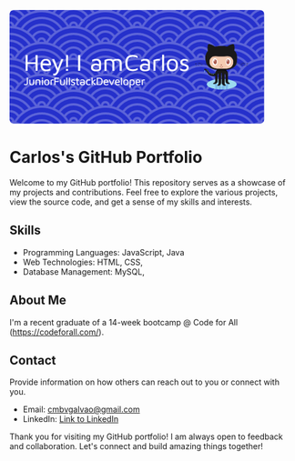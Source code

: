 ![Header](./github-header-image.png)

# Carlos's GitHub Portfolio

Welcome to my GitHub portfolio! This repository serves as a showcase of my projects and contributions. Feel free to explore the various projects, view the source code, and get a sense of my skills and interests.
<!--
## Projects

### Project 1: [Project Name](Link to Project)

![Project Image/Logo](Link to Image)

Brief description of the project. Highlight key features and technologies used. Provide a link to the project for further exploration.

### Project 2: [Project Name](Link to Project)

![Project Image/Logo](Link to Image)

Brief description of the project. Highlight key features and technologies used. Provide a link to the project for further exploration.

### ...

(Add more projects as necessary)

## Contributions

List any significant contributions you've made to open-source projects or collaborations with others.

- [Contribution Name 1](Link to Contribution)
- [Contribution Name 2](Link to Contribution)
- ...
-->
## Skills

- Programming Languages: JavaScript, Java
- Web Technologies: HTML, CSS, <!--React.js-->
- Database Management: MySQL, <!-- MongoDB -->

## About Me

I'm a recent graduate of a 14-week bootcamp @ Code for All (https://codeforall.com/).
<!--
Briefly introduce yourself, your background, and your interests. Include any relevant details that showcase your passion for coding and technology.
-->
## Contact

Provide information on how others can reach out to you or connect with you.

- Email: cmbvgalvao@gmail.com
- LinkedIn: [Link to LinkedIn](https://www.linkedin.com/in/carlosgalvao13/)
<!--
## License

Specify the license for your projects if applicable. Choose an appropriate open-source license.

---
-->
Thank you for visiting my GitHub portfolio! I am always open to feedback and collaboration. Let's connect and build amazing things together!



<!--

### Hi there 👋
I'm Carlos from Portugal
I'm a recent graduate of a 14-week bootcamp @ Code for All (https://codeforall.com/).
-->


<!--
**cmbvgalvao/cmbvgalvao** is a ✨ _special_ ✨ repository because its `README.md` (this file) appears on your GitHub profile.

Here are some ideas to get you started:

- 🔭 I’m currently working on ...
- 🌱 I’m currently learning ...
- 👯 I’m looking to collaborate on ...
- 🤔 I’m looking for help with ...
- 💬 Ask me about ...
- 📫 How to reach me: ...
- 😄 Pronouns: ...
- ⚡ Fun fact: ...
-->
